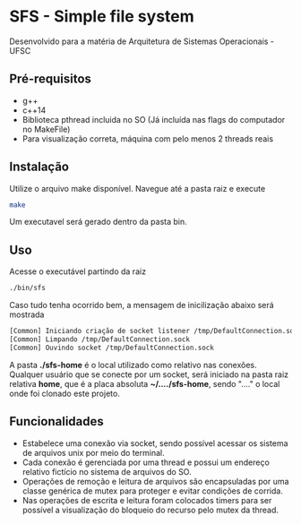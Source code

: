# SFS - Simple file system

Desenvolvido para a matéria de Arquitetura de Sistemas Operacionais - UFSC

## Pré-requisitos
- g++
- c++14
- Biblioteca pthread incluida no SO (Já incluída nas flags do computador no MakeFile)
- Para visualização correta, máquina com pelo menos 2 threads reais

## Instalação
Utilize o arquivo make disponível. Navegue até a pasta raiz e execute

```bash
make
```
Um executavel será gerado dentro da pasta bin.

## Uso
Acesse o executável partindo da raiz 

```bash
./bin/sfs
```

Caso tudo tenha ocorrido bem, a mensagem de inicilização abaixo será mostrada
```bash
[Common] Iniciando criação de socket listener /tmp/DefaultConnection.sock
[Common] Limpando /tmp/DefaultConnection.sock
[Common] Ouvindo socket /tmp/DefaultConnection.sock
```
A pasta **./sfs-home** é o local utilizado como relativo nas conexões. Qualquer usuário que se conecte por um socket, será iniciado na pasta raiz relativa **home**, que é a placa absoluta **~/..../sfs-home**, sendo "...." o local onde foi clonado este projeto.

## Funcionalidades
 - Estabelece uma conexão via socket, sendo possível acessar os sistema de arquivos unix por meio do terminal. 
 - Cada conexão é gerenciada por uma thread e possui um endereço relativo fictício no sistema de arquivos do SO.
 - Operações de remoção e leitura de arquivos são encapsuladas por uma classe genérica de mutex para proteger e evitar condições de corrida.
 - Nas operações de escrita e leitura foram colocados timers para ser possível a visualização do bloqueio do recurso pelo mutex da thread.
